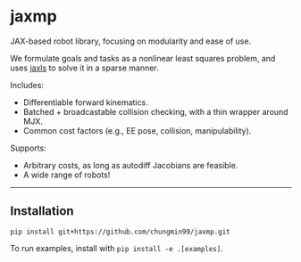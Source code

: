 # jaxmp

JAX-based robot library, focusing on modularity and ease of use.

We formulate goals and tasks as a nonlinear least squares problem, and uses [jaxls](https://github.com/brentyi/jaxls) to solve it in a sparse manner.

Includes:
- Differentiable forward kinematics.
- Batched + broadcastable collision checking, with a thin wrapper around MJX.
- Common cost factors (e.g., EE pose, collision, manipulability).

Supports:
- Arbitrary costs, as long as autodiff Jacobians are feasible.
- A wide range of robots!

---
## Installation
```
pip install git+https://github.com/chungmin99/jaxmp.git
```

To run examples, install with `pip install -e .[examples]`.
